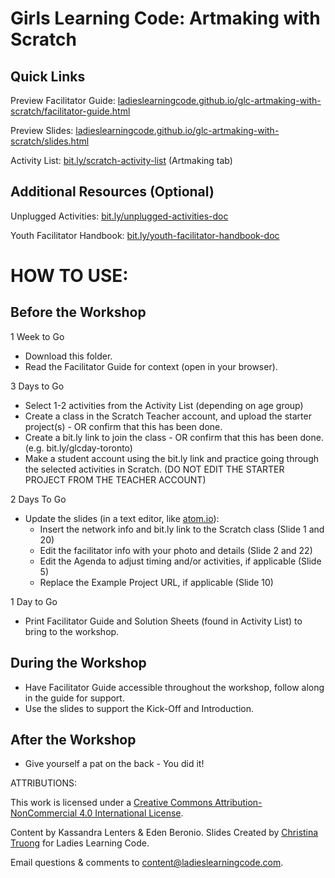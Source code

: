 # Girls Learning Code: Artmaking with Scratch

## Quick Links

Preview Facilitator Guide: <a href="https://ladieslearningcode.github.io/glc-artmaking-with-scratch/facilitator-guide.html">ladieslearningcode.github.io/glc-artmaking-with-scratch/facilitator-guide.html</a>

Preview Slides: <a href="https://ladieslearningcode.github.io/glc-artmaking-with-scratch/slides.html">ladieslearningcode.github.io/glc-artmaking-with-scratch/slides.html</a>

Activity List: <a href="http://bit.ly/scratch-activity-list">bit.ly/scratch-activity-list</a> (Artmaking tab)

## Additional Resources (Optional)

Unplugged Activities: <a href="http://bit.ly/unplugged-activities-doc">bit.ly/unplugged-activities-doc</a>

Youth Facilitator Handbook: <a href="http://bit.ly/youth-facilitator-handbook-doc">bit.ly/youth-facilitator-handbook-doc</a>


# HOW TO USE:
## Before the Workshop
1 Week to Go

* Download this folder.
* Read the Facilitator Guide for context (open in your browser).

3 Days to Go

* Select 1-2 activities from the Activity List (depending on age group)
* Create a class in the Scratch Teacher account, and upload the starter project(s) - OR confirm that this has been done.
* Create a bit.ly link to join the class - OR confirm that this has been done. (e.g. bit.ly/glcday-toronto)
* Make a student account using the bit.ly link and practice going through the selected activities in Scratch. (DO NOT EDIT THE STARTER PROJECT FROM THE TEACHER ACCOUNT)

2 Days To Go

* Update the slides (in a text editor, like <a href="https://atom.io/">atom.io</a>):
    * Insert the network info and bit.ly link to the Scratch class (Slide 1 and 20)
    * Edit the facilitator info with your photo and details (Slide 2 and 22)
    * Edit the Agenda to adjust timing and/or activities, if applicable (Slide 5)
    * Replace the Example Project URL, if applicable (Slide 10)

1 Day to Go

* Print Facilitator Guide and Solution Sheets (found in Activity List) to bring to the workshop.

## During the Workshop
* Have Facilitator Guide accessible throughout the workshop, follow along in the guide for support.
* Use the slides to support the Kick-Off and Introduction.

## After the Workshop
* Give yourself a pat on the back - You did it!


ATTRIBUTIONS:

This work is licensed under a <a rel="license" href="http://creativecommons.org/licenses/by-nc/4.0/">Creative Commons Attribution-NonCommercial 4.0 International License</a>.

Content by Kassandra Lenters & Eden Beronio. Slides Created by [Christina Truong](http://twitter.com/christinatruong) for Ladies Learning Code.

Email questions & comments to <content@ladieslearningcode.com>.
